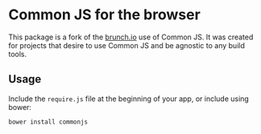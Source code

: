 # Common JS for the browser
This package is a fork of the [brunch.io](http://brunch.io) use of Common JS. It was created for projects that desire to use Common JS and be agnostic to any build tools.

## Usage
Include the `require.js` file at the beginning of your app, or include using bower:

    bower install commonjs

